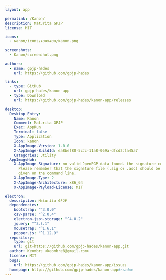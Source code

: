 ```yaml
---
layout: app

permalink: /Kanon/
description: Maturita GPJP
license: MIT

icons:
  - Kanon/icons/400x400/kanon.png

screenshots:
  - Kanon/screenshot.png

authors:
  - name: gpjp-hades
    url: https://github.com/gpjp-hades

links:
  - type: GitHub
    url: gpjp-hades/kanon-app
  - type: Download
    url: https://github.com/gpjp-hades/kanon-app/releases

desktop:
  Desktop Entry:
    Name: Kanon
    Comment: Maturita GPJP
    Exec: AppRun
    Terminal: false
    Type: Application
    Icon: kanon
    X-AppImage-Version: 1.0.0
    X-AppImage-BuildId: ea8bef80-5cdc-11a8-069a-dfcd2dfa45a7
    Categories: Utility
  AppImageHub:
    X-AppImage-Signature: no valid OpenPGP data found. the signature could not be verified.
      Please remember that the signature file (.sig or .asc) should be the first file
      given on the command line.
    X-AppImage-Type: 2
    X-AppImage-Architecture: x86_64
    X-AppImage-Payload-License: MIT

electron:
  description: Maturita GPJP
  dependencies:
    bootstrap: "^3.0.0"
    csv-parse: "^2.0.4"
    electron-json-storage: "^4.0.2"
    jquery: "^3.3.1"
    mousetrap: "^1.6.1"
    popper.js: "^1.12.9"
  repository:
    type: git
    url: git+https://github.com/gpjp-hades/kanon-app.git
  author: Keombre <keombre8@gmail.com>
  license: MIT
  bugs:
    url: https://github.com/gpjp-hades/kanon-app/issues
  homepage: https://github.com/gpjp-hades/kanon-app#readme
---
```


